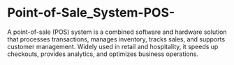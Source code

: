 # Point-of-Sale_System-POS-
A point-of-sale (POS) system is a combined software and hardware solution that processes transactions, manages inventory, tracks sales, and supports customer management. Widely used in retail and hospitality, it speeds up checkouts, provides analytics, and optimizes business operations.
